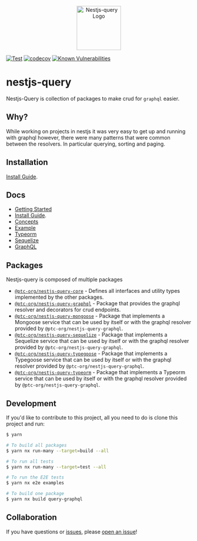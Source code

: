 <p align="center">
  <a href="https://tripss.github.io/nestjs-query" target="blank"><img src="https://tripss.github.io/nestjs-query/img/logo.svg" width="120" alt="Nestjs-query Logo" /></a>
</p>

[![Test](https://github.com/TriPSs/nestjs-query/actions/workflows/test.yml/badge.svg?branch=master)](https://github.com/TriPSs/nestjs-query/actions/workflows/test.yml)
[![codecov](https://codecov.io/gh/TriPSs/nestjs-query/branch/master/graph/badge.svg?token=29EX71ID2P)](https://codecov.io/gh/TriPSs/nestjs-query)
[![Known Vulnerabilities](https://snyk.io/test/github/tripss/nestjs-query/badge.svg?targetFile=package.json)](https://snyk.io/test/github/tripss/nestjs-query?targetFile=package.json)

# nestjs-query

Nestjs-Query is collection of packages to make crud for `graphql` easier.

## Why?

While working on projects in nestjs it was very easy to get up and running with graphql however, there were many patterns that were common between the resolvers. In particular querying, sorting and paging.  

## Installation

[Install Guide](https://tripss.github.io/nestjs-query/docs/introduction/install).

## Docs

* [Getting Started](https://tripss.github.io/nestjs-query/docs/introduction/getting-started)
* [Install Guide](https://tripss.github.io/nestjs-query/docs/introduction/install).
* [Concepts](https://tripss.github.io/nestjs-query/docs/introduction/concepts)
* [Example](https://tripss.github.io/nestjs-query/docs/introduction/example)
* [Typeorm](https://tripss.github.io/nestjs-query/docs/persistence/typeorm/getting-started)
* [Sequelize](https://tripss.github.io/nestjs-query/docs/persistence/sequelize/getting-started)
* [GraphQL](https://tripss.github.io/nestjs-query/docs/graphql/resolvers)

## Packages

Nestjs-query is composed of multiple packages

* [`@ptc-org/nestjs-query-core`](https://github.com/tripss/nestjs-query/tree/master/packages/core) - Defines all interfaces and utility types implemented by the other packages.
* [`@ptc-org/nestjs-query-graphql`](https://github.com/tripss/nestjs-query/tree/master/packages/query-graphql) - Package that provides the graphql resolver and decorators for crud endpoints.
* [`@ptc-org/nestjs-query-mongoose`](https://github.com/tripss/nestjs-query/tree/master/packages/query-typeorm) - Package that implements a Mongoose service that can be used by itself or with the graphql resolver provided by `@ptc-org/nestjs-query-graphql`.
* [`@ptc-org/nestjs-query-sequelize`](https://github.com/tripss/nestjs-query/tree/master/packages/query-sequelize) - Package that implements a Sequelize service that can be used by itself or with the graphql resolver provided by `@ptc-org/nestjs-query-graphql`.
* [`@ptc-org/nestjs-query-typegoose`](https://github.com/tripss/nestjs-query/tree/master/packages/query-typegoose) - Package that implements a Typegoose service that can be used by itself or with the graphql resolver provided by `@ptc-org/nestjs-query-graphql`.
* [`@ptc-org/nestjs-query-typeorm`](https://github.com/tripss/nestjs-query/tree/master/packages/query-typeorm) - Package that implements a Typeorm service that can be used by itself or with the graphql resolver provided by `@ptc-org/nestjs-query-graphql`.

## Development

If you'd like to contribute to this project, all you need to do is clone this project and run:

```bash
$ yarn

# To build all packages
$ yarn nx run-many --target=build --all

# To run all tests
$ yarn nx run-many --target=test --all

# To run the E2E tests
$ yarn nx e2e examples

# To build one package
$ yarn nx build query-graphql
```

## Collaboration

If you have questions or [issues](https://github.com/TriPSs/nestjs-query/issues), please [open an issue](https://github.com/TriPSs/nestjs-query/issues/new)!